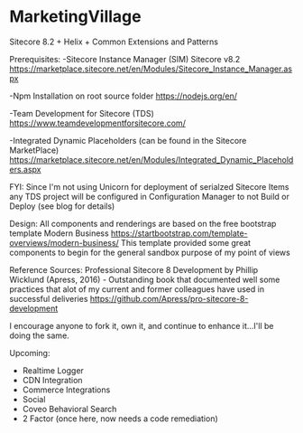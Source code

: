 # MarketingVillage
Sitecore 8.2 + Helix + Common Extensions and Patterns

Prerequisites:
-Sitecore Instance Manager (SIM) Sitecore v8.2 
https://marketplace.sitecore.net/en/Modules/Sitecore_Instance_Manager.aspx

-Npm Installation on root source folder
https://nodejs.org/en/

-Team Development for Sitecore (TDS) 
https://www.teamdevelopmentforsitecore.com/

-Integrated Dynamic Placeholders (can be found in the Sitecore MarketPlace)
https://marketplace.sitecore.net/en/Modules/Integrated_Dynamic_Placeholders.aspx

FYI:
Since I'm not using Unicorn for deployment of serialzed Sitecore Items any TDS project
will be configured in Configuration Manager to not Build or Deploy (see blog for details)


Design:
All components and renderings are based on the free bootstrap template
Modern Business
https://startbootstrap.com/template-overviews/modern-business/
This template provided some great components to begin for the general sandbox purpose of my point of views

Reference Sources:
Professional Sitecore 8 Development by Phillip Wicklund (Apress, 2016) - Outstanding book that documented well
some practices that alot of my current and former colleagues have used in successful deliveries
https://github.com/Apress/pro-sitecore-8-development


I encourage anyone to fork it, own it, and continue to enhance it...I'll be doing the same. 

Upcoming:
+ Realtime Logger
+ CDN Integration
+ Commerce Integrations 
+ Social 
+ Coveo Behavioral Search
+ 2 Factor (once here, now needs a code remediation)